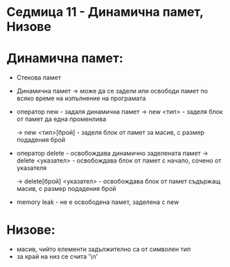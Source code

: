 # Седмица 11 - Динамична памет, Низове

Динамична памет:
=
- Стекова памет
- Динамична памет
  -> може да се задели или освободи памет по всяко време на изпълнение на програмата
- оператор new - задаля динамична памет
  -> new <тип> - заделя блок от памет да една променлива
  
  -> new <тип>[брой] - заделя блок от памет за масив, с размер подадения брой
- оператор delete - освобождава динамично заделената памет
  -> delete <указател> - освобождава блок от памет с начало, сочено от указателя
  
  -> delete[брой] <указател> - освобождава блок от памет съдържащ масив, с размер подадения брой
  
- memory leak - не е освободена памет, заделена с new
  
Низове:
=
- масив, чийто елементи задължително са от символен тип
- за край на низ се счита '\n'
